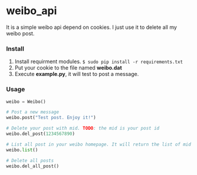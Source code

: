 # weibo_api
It is a simple weibo api depend on cookies. I just use it to delete all my weibo post.

### Install
1. Install requirment modules. `$ sudo pip install -r requirements.txt`
2. Put your cookie to the file named **weibo.dat**
2. Execute **example.py**, it will test to post a message.


### Usage
```Python
weibo = Weibo()

# Post a new message
weibo.post("Test post. Enjoy it!")

# Delete your post with mid. TODO: the mid is your post id
weibo.del_post(1234567890)

# List all post in your weibo homepage. It will return the list of mid
weibo.list()

# Delete all posts
weibo.del_all_post()
```
